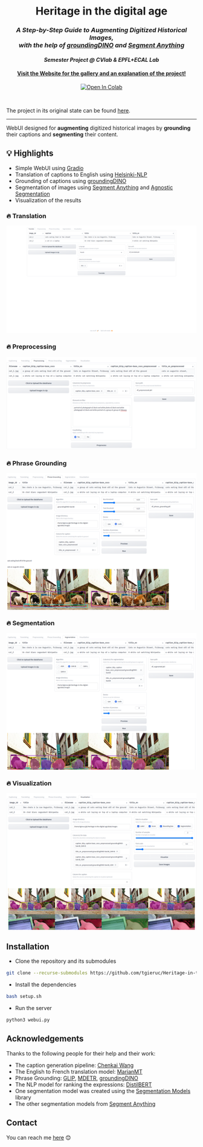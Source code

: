 <h1 align="center">Heritage in the digital age</h1>
<h3 align="center"><em>A Step-by-Step Guide to Augmenting Digitized Historical Images, <br> with the help of <a href="https://github.com/IDEA-Research/GroundingDINO">groundingDINO</a> and <a href="https://github.com/facebookresearch/segment-anything">Segment Anything</a> </em></h3>

<h4 align="center"><i>Semester Project @ CVlab &amp; EPFL+ECAL Lab </i></h4>
<h4 align="center"><a href="https://tgieruc.github.io/Heritage-in-the-digital-age/">Visit the Website for the gallery and an explanation of the project!</a></h4>
<p align="center"><a  href="https://colab.research.google.com/github/tgieruc/Heritage-in-the-digital-age/blob/main/WebUI_colab.ipynb"><img src="https://colab.research.google.com/assets/colab-badge.svg" width=150px alt="Open In Colab"/></a></p>
<br>

The project in its original state can be found [here](https://github.com/tgieruc/Heritage-in-the-digital-age/releases/tag/v1.0).


---

WebUI designed for **augmenting** digitized historical images by **grounding** their captions and **segmenting** their content. 


## :bulb: Highlights
* Simple WebUI using [Gradio](https://gradio.app/)
* Translation of captions to English using [Helsinki-NLP](https://github.com/Helsinki-NLP/Opus-MT)
* Grounding of captions using [groundingDINO](https://github.com/IDEA-Research/GroundingDINO)
* Segmentation of images using [Segment Anything](https://github.com/facebookresearch/segment-anything) and [Agnostic Segmentation](https://huggingface.co/spaces/tgieruc/agnostic-segmentation)
* Visualization of the results


### :fire: Translation
<p align="center">
  <img src="./docs/images/screenshots/translate.png" alt="translation"/>
</p>

### :fire: Preprocessing
<p align="center">
  <img src="./docs/images/screenshots/preprocessing.png" alt="preprocessing"/>
</p>

### :fire: Phrase Grounding
<p align="center">
  <img src="./docs/images/screenshots/phrase_grounding.png" alt="phrase grounding"/>
</p>

### :fire: Segmentation
<p align="center">
  <img src="./docs/images/screenshots/segmentation.png" alt="segmentation"/>
</p>

### :fire: Visualization
<p align="center">
  <img src="./docs/images/screenshots/visualization.png" alt="visualization"/>
</p>



## Installation

* Clone the repository and its submodules
```bash
git clone --recurse-submodules https://github.com/tgieruc/Heritage-in-the-digital-age.git
```

* Install the dependencies
```bash
bash setup.sh
```

* Run the server
```bash
python3 webui.py
```

## Acknowledgements

Thanks to the following people for their help and their work:
* The caption generation pipeline: [Chenkai Wang](https://github.com/cnWangChenkai)
* The English to French translation model: [MarianMT](https://huggingface.co/Helsinki-NLP/opus-mt-fr-en)
* Phrase Grounding: [GLIP](https://github.com/microsoft/GLIP), [MDETR](https://github.com/ashkamath/mdetr), [groundingDINO](https://github.com/IDEA-Research/GroundingDINO)
* The NLP model for ranking the expressions: [DistilBERT](https://arxiv.org/abs/1910.01108)
* One segmentation model was created using the [Segmentation Models](https://github.com/qubvel/segmentation_models.pytorch) library
* The other segmentation models from [Segment Anything](https://github.com/facebookresearch/segment-anything)



## Contact

You can reach me [here](mailto:theo.gieruc@gmail.com?subject=%5BHeritage%20in%20the%20Digital%20Age%5D) 😊
